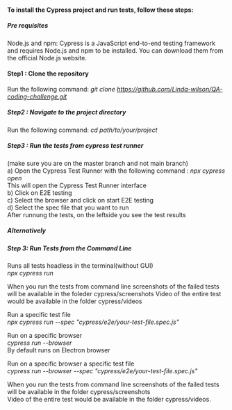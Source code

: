 #### To install the Cypress project and run tests, follow these steps:

##### Pre requisites
Node.js and npm:
Cypress is a JavaScript end-to-end testing framework and requires Node.js and npm to be installed. You can download them from the official Node.js website.

#### Step1 : Clone the repository
Run the following command: <i> git clone https://github.com/Linda-wilson/QA-coding-challenge.git </i>

##### Step2 : Navigate to the project directory
Run the following command: <i> cd path/to/your/project </i>

##### Step3 : Run the tests from cypress test runner
 (make sure you are on the master branch and not main branch)<br>
 a) Open the Cypress Test Runner with the following command :<i> npx cypress open</i><br>
     This will open the Cypress Test Runner interface<br>
 b) Click on E2E testing<br>
 c) Select the browser and click on start E2E testing<br>
 d) Select the spec file that you want to run<br>
 After runnung the tests, on the leftside you see the test results<br>

##### Alternatively
##### Step 3: Run Tests from the Command Line 
Runs all tests headless in the terminal(without GUI)<br>
<i>npx cypress run </i><br>

When you run the tests from command line screenshots of the failed tests will be available in the foleder cypress/screenshots
Video of the entire test would be available in the folder cypress/videos

Run a specific test file<br>
<i>npx cypress run --spec "cypress/e2e/your-test-file.spec.js"</i><br>

Run on a specific browser<br>
<i>cypress run --browser <browser-name-or-path></i><br>
By default runs on Electron browser<br>

Run on a specific browser a specific test file<br>
<i>cypress run --browser <browser-name-or-path> --spec "cypress/e2e/your-test-file.spec.js"</i><br>

When you run the tests from command line screenshots of the failed tests will be available in the folder cypress/screenshots<br>
Video of the entire test would be available in the folder cypress/videos.
